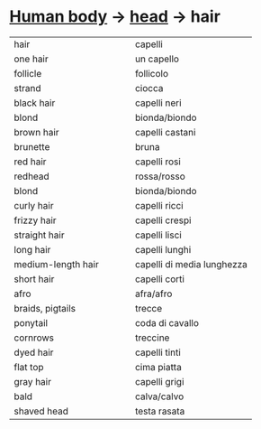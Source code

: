 # [Human body](human-body.html) -> [head](human-body-head.html) -> hair 

<table>
<tr>
<td width="50%">hair</td>
<td>capelli</td>
</tr>
<tr>
<td width="50%">one hair</td>
<td>un capello</td>
</tr>
<tr>
<td width="50%">follicle</td>
<td>follicolo</td>
</tr>
<tr>
<td width="50%">strand</td>
<td>ciocca</td>
</tr>
<tr>
<td width="50%">black hair</td>
<td>capelli neri</td>
</tr>
<tr>
<td width="50%">blond</td>
<td>bionda/biondo</td>
</tr>
<tr>
<td width="50%">brown hair</td>
<td>capelli castani</td>
</tr>
<tr>
<td width="50%">brunette</td>
<td>bruna</td>
</tr>
<tr>
<td width="50%">red hair</td>
<td>capelli rosi</td>
</tr>
<tr>
<td width="50%">redhead</td>
<td>rossa/rosso</td>
</tr>
<tr>
<td width="50%">blond</td>
<td>bionda/biondo</td>
</tr>
<tr>
<td width="50%">curly hair</td>
<td>capelli ricci</td>
</tr>
<tr>
<td width="50%">frizzy hair</td>
<td>capelli crespi</td>
</tr>
<tr>
<td width="50%">straight hair</td>
<td>capelli lisci</td>
</tr>
<tr>
<td width="50%">long hair</td>
<td>capelli lunghi</td>
</tr>
<tr>
<td width="50%">medium-length hair</td>
<td>capelli di media lunghezza</td>
</tr>
<tr>
<td width="50%">short hair</td>
<td>capelli corti</td>
</tr>
<tr>
<td width="50%">afro</td>
<td>afra/afro</td>
</tr>
<tr>
<td width="50%">braids, pigtails</td>
<td>trecce</td>
</tr>
<tr>
<td width="50%">ponytail</td>
<td>coda di cavallo</td>
</tr>
<tr>
<td width="50%">cornrows</td>
<td>treccine</td>
</tr>
<tr>
<td width="50%">dyed hair</td>
<td>capelli tinti</td>
</tr>
<tr>
<td width="50%">flat top</td>
<td>cima piatta</td>
</tr>
<tr>
<td width="50%">gray hair</td>
<td>capelli grigi</td>
</tr>
<tr>
<td width="50%">bald</td>
<td>calva/calvo</td>
</tr>
<tr>
<td width="50%">shaved head</td>
<td>testa rasata</td>
</tr>
</table>
